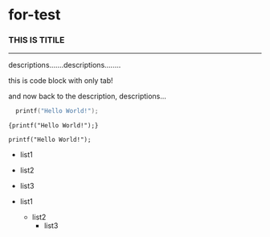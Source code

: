 # for-test
### THIS IS TITILE
-----------------------
descriptions.......descriptions........

  this is code block
  with only tab!
  
and now back to the description,
descriptions...


```C
  printf("Hello World!");
```
<pre><code>{printf("Hello World!");}</code></pre>
```printf("Hello World!");```

+ list1
+ list2
+ list3


+ list1
  + list2
    + list3
    
